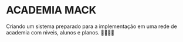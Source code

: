 # ACADEMIA MACK

Criando um sistema preparado para a implementação em uma rede de academia com niveis, alunos e planos. 💪🏻🏋🏻
